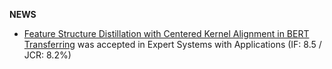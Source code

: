 **NEWS**
* [Feature Structure Distillation with Centered Kernel Alignment in BERT Transferring](doi.org/10.1016/j.eswa.2023.120980) was accepted in Expert Systems with Applications (IF: 8.5 / JCR: 8.2%)
